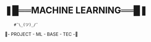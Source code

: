 # ❚█══MACHINE LEARNING══█❚ 
        #¯\_(ツ)_/¯                                                                                                                                                            
🥤- PROJECT - ML - BASE - TEC -🥤
